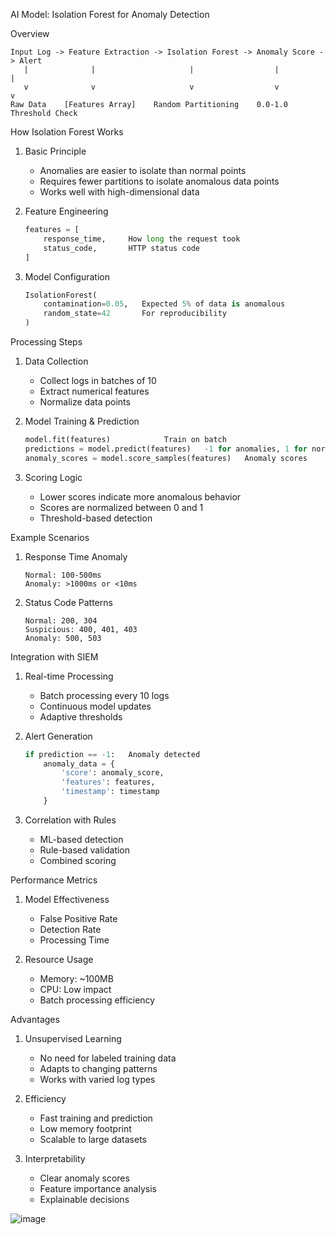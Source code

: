 
 AI Model: Isolation Forest for Anomaly Detection

 Overview

```ascii
Input Log -> Feature Extraction -> Isolation Forest -> Anomaly Score -> Alert
   |              |                     |                  |           |
   v              v                     v                  v           v
Raw Data    [Features Array]    Random Partitioning    0.0-1.0    Threshold Check
```

 How Isolation Forest Works

1. Basic Principle
   - Anomalies are easier to isolate than normal points
   - Requires fewer partitions to isolate anomalous data points
   - Works well with high-dimensional data

2. Feature Engineering
   ```python
   features = [
       response_time,     How long the request took
       status_code,       HTTP status code
   ]
   ```

3. Model Configuration
   ```python
   IsolationForest(
       contamination=0.05,   Expected 5% of data is anomalous
       random_state=42       For reproducibility
   )
   ```

 Processing Steps

1. Data Collection
   - Collect logs in batches of 10
   - Extract numerical features
   - Normalize data points

2. Model Training & Prediction
   ```python
   model.fit(features)            Train on batch
   predictions = model.predict(features)   -1 for anomalies, 1 for normal
   anomaly_scores = model.score_samples(features)   Anomaly scores
   ```

3. Scoring Logic
   - Lower scores indicate more anomalous behavior
   - Scores are normalized between 0 and 1
   - Threshold-based detection

 Example Scenarios

1. Response Time Anomaly
   ```
   Normal: 100-500ms
   Anomaly: >1000ms or <10ms
   ```

2. Status Code Patterns
   ```
   Normal: 200, 304
   Suspicious: 400, 401, 403
   Anomaly: 500, 503
   ```

 Integration with SIEM

1. Real-time Processing
   - Batch processing every 10 logs
   - Continuous model updates
   - Adaptive thresholds

2. Alert Generation
   ```python
   if prediction == -1:   Anomaly detected
       anomaly_data = {
           'score': anomaly_score,
           'features': features,
           'timestamp': timestamp
       }
   ```

3. Correlation with Rules
   - ML-based detection
   - Rule-based validation
   - Combined scoring

 Performance Metrics

1. Model Effectiveness
   - False Positive Rate
   - Detection Rate
   - Processing Time

2. Resource Usage
   - Memory: ~100MB
   - CPU: Low impact
   - Batch processing efficiency

 Advantages

1. Unsupervised Learning
   - No need for labeled training data
   - Adapts to changing patterns
   - Works with varied log types

2. Efficiency
   - Fast training and prediction
   - Low memory footprint
   - Scalable to large datasets

3. Interpretability
   - Clear anomaly scores
   - Feature importance analysis
   - Explainable decisions


![image](https://github.com/user-attachments/assets/d66d2962-8650-477f-8691-4e5328864f52)
